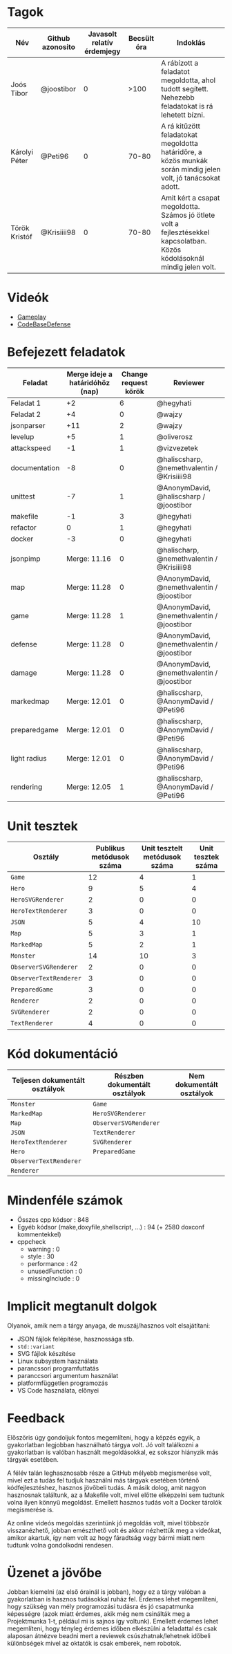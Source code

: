 # Tagok

| Név | Github azonosito  | Javasolt relatív érdemjegy | Becsült óra | Indoklás  | 
| --- | ---- | --- | ------------------ | --------- |
| Joós Tibor | @joostibor | 0 | >100 | A rábízott a feladatot megoldotta, ahol tudott segített. Nehezebb feladatokat is rá lehetett bízni. |
| Károlyi Péter | @Peti96 | 0 | 70-80 | A rá kitűzött feladatokat megoldotta határidőre, a közös munkák során mindig jelen volt, jó tanácsokat adott. |
| Török Kristóf | @Krisiiii98 | 0 | 70-80 | Amit kért a csapat megoldotta. Számos jó ötlete volt a fejlesztésekkel kapcsolatban. Közös kódolásoknál mindig jelen volt. |


# Videók

 - [Gameplay](/videos/gameplay.mp4)
 - [CodeBaseDefense](/videos/codebasedefense.mp4)

# Befejezett feladatok

| Feladat | Merge ideje a határidóhöz (nap) | Change request körök | Reviewer | 
| ------- | ------------------------------- | -------------------- | -------- |
| Feladat 1 | +2 | 6 | @hegyhati | 
| Feladat 2 | +4 | 0 | @wajzy |
| jsonparser | +11 | 2 | @wajzy |
| levelup | +5 | 1 | @oliverosz |
| attackspeed | -1 | 1 | @vizvezetek |
| documentation | -8 | 0 | @haliscsharp, @nemethvalentin / @Krisiiii98 |
| unittest | -7 | 1 | @AnonymDavid, @haliscsharp / @joostibor |
| makefile | -1 | 3 | @hegyhati |
| refactor | 0 | 1 | @hegyhati |
| docker | -3 | 0 | @hegyhati |
| jsonpimp | Merge: 11.16 | 0 | @halischarp, @nemethvalentin / @Krisiiii98 |
| map | Merge: 11.28 | 0 | @AnonymDavid, @nemethvalentin / @joostibor |
| game | Merge: 11.28 | 1 | @AnonymDavid, @nemethvalentin / @joostibor |
| defense | Merge: 11.28 | 0 | @AnonymDavid, @nemethvalentin / @joostibor |
| damage | Merge: 11.28 | 0 | @AnonymDavid, @nemethvalentin / @joostibor  |
| markedmap | Merge: 12.01 | 0 | @haliscsharp, @AnonymDavid / @Peti96 |
| preparedgame | Merge: 12.01 | 0 | @haliscsharp, @AnonymDavid / @Peti96
| light radius | Merge: 12.01 | 0 | @haliscsharp, @AnonymDavid / @Peti96 |
| rendering | Merge: 12.05 | 1 | @haliscsharp, @AnonymDavid / @Peti96 |

# Unit tesztek

| Osztály | Publikus metódusok száma | Unit tesztelt metódusok száma | Unit tesztek száma |
| --- | --- | --- | --- |
| `Game` | 12 | 4 | 1 |
| `Hero` | 9 | 5 | 4 | 
| `HeroSVGRenderer` | 2 | 0 | 0 |
| `HeroTextRenderer` | 3 | 0 | 0 |
| `JSON` | 5 | 4 | 10 |
| `Map` | 5 | 3 | 1 |
| `MarkedMap` | 5 | 2 | 1 |
| `Monster` | 14 | 10 | 3 |
| `ObserverSVGRenderer` | 2 | 0 | 0 |
| `ObserverTextRenderer` | 3 | 0 | 0 |
| `PreparedGame` | 3 | 0 | 0 |
| `Renderer` | 2 | 0 | 0 |
| `SVGRenderer` | 2 | 0 | 0 |
| `TextRenderer` | 4 | 0 | 0 |

# Kód dokumentáció

| Teljesen dokumentált osztályok | Részben dokumentált osztályok | Nem dokumentált osztályok |
| --- | --- | --- | 
| `Monster` | `Game` |  | 
| `MarkedMap` | `HeroSVGRenderer` | |  
| `Map` | `ObserverSVGRenderer` | |  
| `JSON` | `TextRenderer` | |  
| `HeroTextRenderer` | `SVGRenderer` | |  
| `Hero` | `PreparedGame` | |  
| `ObserverTextRenderer` | | | 
| `Renderer` | | |   



# Mindenféle számok

 - Összes cpp kódsor : 848
 - Egyéb kódsor (make,doxyfile,shellscript, ...) : 94 (+ 2580 doxconf kommentekkel)
 - cppcheck
   - warning : 0
   - style : 30
   - performance : 42
   - unusedFunction : 0
   - missingInclude : 0

# Implicit megtanult dolgok
Olyanok, amik nem a tárgy anyaga, de muszáj/hasznos volt elsajátítani:
 - JSON fájlok felépítése, hasznossága stb.
 - `std::variant`
 - SVG fájlok készítése
 - Linux subsystem használata
 - parancssori programfuttatás
 - paranccsori argumentum használat
 - platformfüggetlen programozás
 - VS Code használata, előnyei

# Feedback 

Előszöris úgy gondoljuk fontos megemlíteni, hogy a képzés egyik, a gyakorlatban legjobban használható tárgya volt. Jó volt találkozni a gyakorlatban is valóban használt megoldásokkal, ez sokszor hiányzik más tárgyak esetében.

A félév talán leghasznosabb része a GitHub mélyebb megismerése volt, mivel ezt a tudás fel tudjuk használni más tárgyak esetében történő kódfejlesztéshez, hasznos jövőbeli tudás. A másik dolog, amit nagyon hasznosnak találtunk, az a Makefile volt, mivel előtte elképzelni sem tudtunk volna ilyen könnyű megoldást. Emellett hasznos tudás volt a Docker tárolók megismerése is.

Az online videós megoldás szerintünk jó megoldás volt, mivel többször visszanézhető, jobban emészthető volt és akkor nézhettük meg a videókat, amikor akartuk, így nem volt az hogy fáradtság vagy bármi miatt nem tudtunk volna gondolkodni rendesen.

# Üzenet a jövőbe

Jobban kiemelni (az első órainál is jobban), hogy ez a tárgy valóban a gyakorlatban is hasznos tudásokkal ruház fel. Érdemes lehet megemlíteni, hogy szükség van mély programozási tudásra és jó csapatmunka képességre (azok miatt érdemes, akik még nem csinálták meg a Projektmunka 1-t, például mi is sajnos így voltunk). Emellett érdemes lehet megemlíteni, hogy tényleg érdemes időben elkészülni a feladattal és csak alaposan átnézve beadni mert a reviewek csúszhatnak/lehetnek időbeli különbségek mivel az oktatók is csak emberek, nem robotok.
